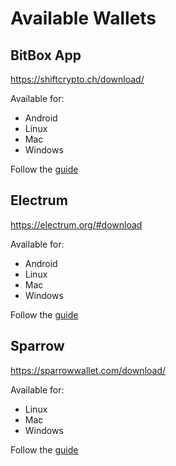 # Available Wallets

## BitBox App

https://shiftcrypto.ch/download/

Available for:
- Android
- Linux
- Mac
- Windows

Follow the [guide](./integrations/bitbox)

## Electrum

https://electrum.org/#download

Available for:
- Android
- Linux
- Mac
- Windows

Follow the [guide](./integrations/electrum)

## Sparrow

https://sparrowwallet.com/download/

Available for:
- Linux
- Mac
- Windows

Follow the [guide](./integrations/sparrow)

